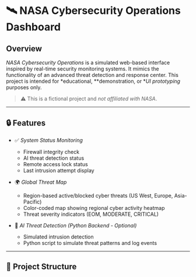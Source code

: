 # 🛰️ NASA Cybersecurity Operations Dashboard

## Overview

*NASA Cybersecurity Operations* is a simulated web-based interface inspired by real-time security monitoring systems. It mimics the functionality of an advanced threat detection and response center. This project is intended for *educational, **demonstration, or **UI prototyping* purposes only.

> ⚠️ This is a fictional project and *not affiliated with NASA*.

---

## 🔒 Features

- ✅ *System Status Monitoring*
  - Firewall integrity check
  - AI threat detection status
  - Remote access lock status
  - Last intrusion attempt display

- 🌍 *Global Threat Map*
  - Region-based active/blocked cyber threats (US West, Europe, Asia-Pacific)
  - Color-coded map showing regional cyber activity heatmap
  - Threat severity indicators (EOM, MODERATE, CRITICAL)

- 🧠 *AI Threat Detection (Python Backend - Optional)*
  - Simulated intrusion detection
  - Python script to simulate threat patterns and log events

---

## 📁 Project Structure
